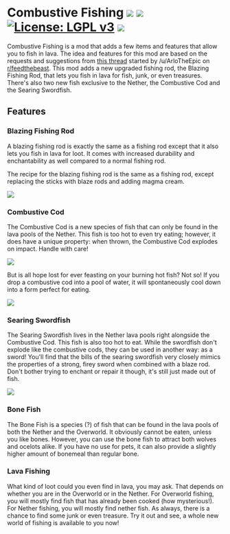 # Combustive Fishing [![](http://cf.way2muchnoise.eu/versions/combustive-fishing.svg)](https://minecraft.curseforge.com/projects/combustive-fishing) [![](http://cf.way2muchnoise.eu/short_combustive-fishing_downloads.svg)](https://minecraft.curseforge.com/projects/combustive-fishing/files) [![License: LGPL v3](https://img.shields.io/badge/License-LGPL%20v3-blue.svg?&style=flat-square)](https://www.gnu.org/licenses/lgpl-3.0) [![](https://img.shields.io/discord/500852157503766538.svg?color=green&label=Discord&style=flat-square)](https://discord.gg/JWgrdwt)
Combustive Fishing is a mod that adds a few items and features that allow you to fish in lava. The idea and features for this mod are based on the requests and suggestions from [this thread](https://www.reddit.com/r/feedthebeast/comments/74hgnr/best_mod_idea_yet/) started by /u/ArloTheEpic on [r/feedthebeast](https://www.reddit.com/r/feedthebeast/). This mod adds a new upgraded fishing rod, the Blazing Fishing Rod, that lets you fish in lava for fish, junk, or even treasures. There's also two new fish exclusive to the Nether, the Combustive Cod and the Searing Swordfish.

## Features
### Blazing Fishing Rod
A blazing fishing rod is exactly the same as a fishing rod except that it also lets you fish in lava for loot. It comes with increased durability and enchantability as well compared to a normal fishing rod.

The recipe for the blazing fishing rod is the same as a fishing rod, except replacing the sticks with blaze rods and adding magma cream.

![](https://i.ibb.co/ygfFS96/blazing-fishing-rod.png)

### Combustive Cod

The Combustive Cod is a new species of fish that can only be found in the lava pools of the Nether. This fish is too hot to even try eating; however, it does have a unique property: when thrown, the Combustive Cod explodes on impact. Handle with care!

![](https://i.ibb.co/CWXjNyK/combustive-cod-test.gif)

But is all hope lost for ever feasting on your burning hot fish? Not so! If you drop a combustive cod into a pool of water, it will spontaneously cool down into a form perfect for eating.

![](https://i.ibb.co/SvN680T/cooled-cod-test.gif)

### Searing Swordfish

The Searing Swordfish lives in the Nether lava pools right alongside the Combustive Cod. This fish is also too hot to eat. While the swordfish don't explode like the combustive cods, they can be used in another way: as a sword! You'll find that the bills of the searing swordfish very closely mimics the properties of a strong, firey sword when combined with a blaze rod. Don't bother trying to enchant or repair it though, it's still just made out of fish.

![](https://i.ibb.co/6WqGf7g/searing-sword.png)

### Bone Fish

The Bone Fish is a species (?) of fish that can be found in the lava pools of both the Nether and the Overworld. It obviously cannot be eaten, unless you like bones. However, you can use the bone fish to attract both wolves and ocelots alike. If you have no use for pets, it can also provide a slightly higher amount of bonemeal than regular bone.

### Lava Fishing

What kind of loot could you even find in lava, you may ask. That depends on whether you are in the Overworld or in the Nether. For Overworld fishing, you will mostly find fish that has already been cooked (how mysterious!). For Nether fishing, you will mostly find nether fish. As always, there is a chance to find some junk or even treasure. Try it out and see, a whole new world of fishing is available to you now!
